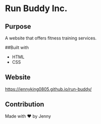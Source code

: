 # Run Buddy Inc.

## Purpose
A website that offers fitness training services.

##Built with
* HTML
* CSS

## Website
https://jennyking0805.github.io/run-buddy/

## Contribution
Made with ❤️ by Jenny
